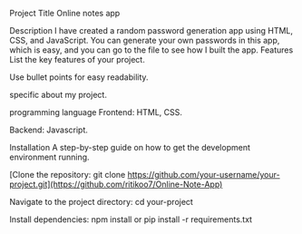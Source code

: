 Project Title Online notes app 

Description I have created a random password generation app using HTML, CSS, and JavaScript. You can generate your own passwords in this app, which is easy, and you can go to the file to see how I built the app. Features List the key features of your project.

Use bullet points for easy readability.

specific about my project.

programming language Frontend: HTML, CSS.

Backend: Javascript.

Installation A step-by-step guide on how to get the development environment running.

[Clone the repository: git clone https://github.com/your-username/your-project.git](https://github.com/ritikoo7/Online-Note-App)

Navigate to the project directory: cd your-project

Install dependencies: npm install or pip install -r requirements.txt
